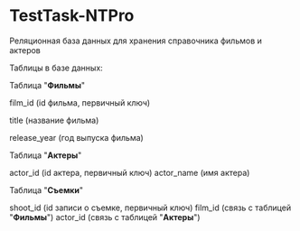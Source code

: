 # TestTask-NTPro
Реляционная база данных для хранения справочника фильмов и актеров

Таблицы в базе данных:

Таблица "**Фильмы**"

  film_id (id фильма, первичный ключ)
  
  title (название фильма)
  
  release_year (год выпуска фильма)
  

Таблица "**Актеры**"

  actor_id (id актера, первичный ключ)
  actor_name (имя актера)

Таблица "**Съемки**"

  shoot_id (id записи о съемке, первичный ключ)
  film_id (связь с таблицей "**Фильмы**")
  actor_id (связь с таблицей "**Актеры**")
